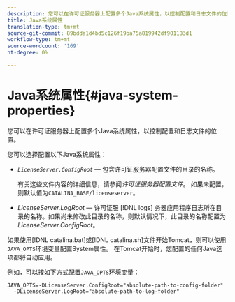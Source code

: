 ```yaml
---
description: 您可以在许可证服务器上配置多个Java系统属性，以控制配置和日志文件的位置。
title: Java系统属性
translation-type: tm+mt
source-git-commit: 89bdda1d4bd5c126f19ba75a819942df901183d1
workflow-type: tm+mt
source-wordcount: '169'
ht-degree: 0%

---
```



# Java系统属性{#java-system-properties}

您可以在许可证服务器上配置多个Java系统属性，以控制配置和日志文件的位置。

您可以选择配置以下Java系统属性：

* *`LicenseServer.ConfigRoot`*  — 包含许可证服务器配置文件的目录的名称。

   有关这些文件内容的详细信息，请参阅&#x200B;*许可证服务器配置文件*。 如果未配置，则默认值为`CATALINA_BASE/licenseserver`。

* *LicenseServer.LogRoot*  — 许可证服 [!DNL logs] 务器应用程序日志所在目录的名称。如果尚未修改此目录的名称，则默认情况下，此目录的名称配置为&#x200B;*LicenseServer.ConfigRoot*。

如果使用[!DNL catalina.bat]或[!DNL catalina.sh]文件开始Tomcat，则可以使用`JAVA_OPTS`环境变量配置System属性。 在Tomcat开始时，您配置的任何Java选项都将自动应用。

例如，可以按如下方式配置`JAVA_OPTS`环境变量：

```
JAVA_OPTS=-DLicenseServer.ConfigRoot="absolute-path-to-config-folder" 
  -DLicenseServer.LogRoot="absolute-path-to-log-folder"
```

